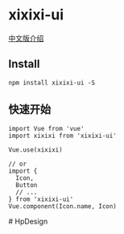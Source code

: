 # xixixi-ui
<a href="https://xixixi.net.cn/">
    中文版介绍
</a>

## Install
```
npm install xixixi-ui -S
```
## 快速开始

```
import Vue from 'vue'
import xixixi from 'xixixi-ui'

Vue.use(xixixi)

// or
import {
  Icon,
  Button
  // ...
} from 'xixixi-ui'
Vue.component(Icon.name, Icon)
```

#   H p D e s i g n  
 